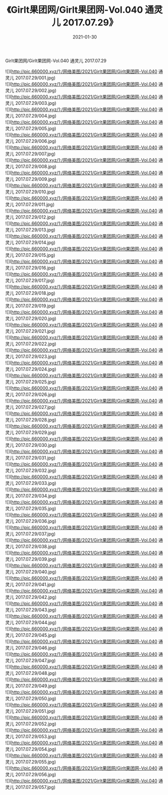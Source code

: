 ﻿---
layout: post
title:  《Girlt果团网/Girlt果团网-Vol.040 通灵儿 2017.07.29》
date:   2021-01-30
img: http://pic.660000.xyz/1:/网络美图/2021/Girlt果团网/Girlt果团网-Vol.040 通灵儿 2017.07.29/000.jpg
categories: [美女, 清纯, 唯美]
---

Girlt果团网/Girlt果团网-Vol.040 通灵儿 2017.07.29

 ![](http://pic.660000.xyz/1:/网络美图/2021/Girlt果团网/Girlt果团网-Vol.040 通灵儿 2017.07.29/001.jpg) <br>![](http://pic.660000.xyz/1:/网络美图/2021/Girlt果团网/Girlt果团网-Vol.040 通灵儿 2017.07.29/002.jpg) <br>![](http://pic.660000.xyz/1:/网络美图/2021/Girlt果团网/Girlt果团网-Vol.040 通灵儿 2017.07.29/003.jpg) <br>![](http://pic.660000.xyz/1:/网络美图/2021/Girlt果团网/Girlt果团网-Vol.040 通灵儿 2017.07.29/004.jpg) <br>![](http://pic.660000.xyz/1:/网络美图/2021/Girlt果团网/Girlt果团网-Vol.040 通灵儿 2017.07.29/005.jpg) <br>![](http://pic.660000.xyz/1:/网络美图/2021/Girlt果团网/Girlt果团网-Vol.040 通灵儿 2017.07.29/006.jpg) <br>![](http://pic.660000.xyz/1:/网络美图/2021/Girlt果团网/Girlt果团网-Vol.040 通灵儿 2017.07.29/007.jpg) <br>![](http://pic.660000.xyz/1:/网络美图/2021/Girlt果团网/Girlt果团网-Vol.040 通灵儿 2017.07.29/008.jpg) <br>![](http://pic.660000.xyz/1:/网络美图/2021/Girlt果团网/Girlt果团网-Vol.040 通灵儿 2017.07.29/009.jpg) <br>![](http://pic.660000.xyz/1:/网络美图/2021/Girlt果团网/Girlt果团网-Vol.040 通灵儿 2017.07.29/010.jpg) <br>![](http://pic.660000.xyz/1:/网络美图/2021/Girlt果团网/Girlt果团网-Vol.040 通灵儿 2017.07.29/011.jpg) <br>![](http://pic.660000.xyz/1:/网络美图/2021/Girlt果团网/Girlt果团网-Vol.040 通灵儿 2017.07.29/012.jpg) <br>![](http://pic.660000.xyz/1:/网络美图/2021/Girlt果团网/Girlt果团网-Vol.040 通灵儿 2017.07.29/013.jpg) <br>![](http://pic.660000.xyz/1:/网络美图/2021/Girlt果团网/Girlt果团网-Vol.040 通灵儿 2017.07.29/014.jpg) <br>![](http://pic.660000.xyz/1:/网络美图/2021/Girlt果团网/Girlt果团网-Vol.040 通灵儿 2017.07.29/015.jpg) <br>![](http://pic.660000.xyz/1:/网络美图/2021/Girlt果团网/Girlt果团网-Vol.040 通灵儿 2017.07.29/016.jpg) <br>![](http://pic.660000.xyz/1:/网络美图/2021/Girlt果团网/Girlt果团网-Vol.040 通灵儿 2017.07.29/017.jpg) <br>![](http://pic.660000.xyz/1:/网络美图/2021/Girlt果团网/Girlt果团网-Vol.040 通灵儿 2017.07.29/018.jpg) <br>![](http://pic.660000.xyz/1:/网络美图/2021/Girlt果团网/Girlt果团网-Vol.040 通灵儿 2017.07.29/019.jpg) <br>![](http://pic.660000.xyz/1:/网络美图/2021/Girlt果团网/Girlt果团网-Vol.040 通灵儿 2017.07.29/020.jpg) <br>![](http://pic.660000.xyz/1:/网络美图/2021/Girlt果团网/Girlt果团网-Vol.040 通灵儿 2017.07.29/021.jpg) <br>![](http://pic.660000.xyz/1:/网络美图/2021/Girlt果团网/Girlt果团网-Vol.040 通灵儿 2017.07.29/022.jpg) <br>![](http://pic.660000.xyz/1:/网络美图/2021/Girlt果团网/Girlt果团网-Vol.040 通灵儿 2017.07.29/023.jpg) <br>![](http://pic.660000.xyz/1:/网络美图/2021/Girlt果团网/Girlt果团网-Vol.040 通灵儿 2017.07.29/024.jpg) <br>![](http://pic.660000.xyz/1:/网络美图/2021/Girlt果团网/Girlt果团网-Vol.040 通灵儿 2017.07.29/025.jpg) <br>![](http://pic.660000.xyz/1:/网络美图/2021/Girlt果团网/Girlt果团网-Vol.040 通灵儿 2017.07.29/026.jpg) <br>![](http://pic.660000.xyz/1:/网络美图/2021/Girlt果团网/Girlt果团网-Vol.040 通灵儿 2017.07.29/027.jpg) <br>![](http://pic.660000.xyz/1:/网络美图/2021/Girlt果团网/Girlt果团网-Vol.040 通灵儿 2017.07.29/028.jpg) <br>![](http://pic.660000.xyz/1:/网络美图/2021/Girlt果团网/Girlt果团网-Vol.040 通灵儿 2017.07.29/029.jpg) <br>![](http://pic.660000.xyz/1:/网络美图/2021/Girlt果团网/Girlt果团网-Vol.040 通灵儿 2017.07.29/030.jpg) <br>![](http://pic.660000.xyz/1:/网络美图/2021/Girlt果团网/Girlt果团网-Vol.040 通灵儿 2017.07.29/031.jpg) <br>![](http://pic.660000.xyz/1:/网络美图/2021/Girlt果团网/Girlt果团网-Vol.040 通灵儿 2017.07.29/032.jpg) <br>![](http://pic.660000.xyz/1:/网络美图/2021/Girlt果团网/Girlt果团网-Vol.040 通灵儿 2017.07.29/033.jpg) <br>![](http://pic.660000.xyz/1:/网络美图/2021/Girlt果团网/Girlt果团网-Vol.040 通灵儿 2017.07.29/034.jpg) <br>![](http://pic.660000.xyz/1:/网络美图/2021/Girlt果团网/Girlt果团网-Vol.040 通灵儿 2017.07.29/035.jpg) <br>![](http://pic.660000.xyz/1:/网络美图/2021/Girlt果团网/Girlt果团网-Vol.040 通灵儿 2017.07.29/036.jpg) <br>![](http://pic.660000.xyz/1:/网络美图/2021/Girlt果团网/Girlt果团网-Vol.040 通灵儿 2017.07.29/037.jpg) <br>![](http://pic.660000.xyz/1:/网络美图/2021/Girlt果团网/Girlt果团网-Vol.040 通灵儿 2017.07.29/038.jpg) <br>![](http://pic.660000.xyz/1:/网络美图/2021/Girlt果团网/Girlt果团网-Vol.040 通灵儿 2017.07.29/039.jpg) <br>![](http://pic.660000.xyz/1:/网络美图/2021/Girlt果团网/Girlt果团网-Vol.040 通灵儿 2017.07.29/040.jpg) <br>![](http://pic.660000.xyz/1:/网络美图/2021/Girlt果团网/Girlt果团网-Vol.040 通灵儿 2017.07.29/041.jpg) <br>![](http://pic.660000.xyz/1:/网络美图/2021/Girlt果团网/Girlt果团网-Vol.040 通灵儿 2017.07.29/042.jpg) <br>![](http://pic.660000.xyz/1:/网络美图/2021/Girlt果团网/Girlt果团网-Vol.040 通灵儿 2017.07.29/043.jpg) <br>![](http://pic.660000.xyz/1:/网络美图/2021/Girlt果团网/Girlt果团网-Vol.040 通灵儿 2017.07.29/044.jpg) <br>![](http://pic.660000.xyz/1:/网络美图/2021/Girlt果团网/Girlt果团网-Vol.040 通灵儿 2017.07.29/045.jpg) <br>![](http://pic.660000.xyz/1:/网络美图/2021/Girlt果团网/Girlt果团网-Vol.040 通灵儿 2017.07.29/046.jpg) <br>![](http://pic.660000.xyz/1:/网络美图/2021/Girlt果团网/Girlt果团网-Vol.040 通灵儿 2017.07.29/047.jpg) <br>![](http://pic.660000.xyz/1:/网络美图/2021/Girlt果团网/Girlt果团网-Vol.040 通灵儿 2017.07.29/048.jpg) <br>![](http://pic.660000.xyz/1:/网络美图/2021/Girlt果团网/Girlt果团网-Vol.040 通灵儿 2017.07.29/049.jpg) <br>![](http://pic.660000.xyz/1:/网络美图/2021/Girlt果团网/Girlt果团网-Vol.040 通灵儿 2017.07.29/050.jpg) <br>![](http://pic.660000.xyz/1:/网络美图/2021/Girlt果团网/Girlt果团网-Vol.040 通灵儿 2017.07.29/051.jpg) <br>![](http://pic.660000.xyz/1:/网络美图/2021/Girlt果团网/Girlt果团网-Vol.040 通灵儿 2017.07.29/052.jpg) <br>![](http://pic.660000.xyz/1:/网络美图/2021/Girlt果团网/Girlt果团网-Vol.040 通灵儿 2017.07.29/053.jpg) <br>![](http://pic.660000.xyz/1:/网络美图/2021/Girlt果团网/Girlt果团网-Vol.040 通灵儿 2017.07.29/054.jpg) <br>![](http://pic.660000.xyz/1:/网络美图/2021/Girlt果团网/Girlt果团网-Vol.040 通灵儿 2017.07.29/055.jpg) <br>![](http://pic.660000.xyz/1:/网络美图/2021/Girlt果团网/Girlt果团网-Vol.040 通灵儿 2017.07.29/056.jpg) <br>![](http://pic.660000.xyz/1:/网络美图/2021/Girlt果团网/Girlt果团网-Vol.040 通灵儿 2017.07.29/057.jpg) <br>